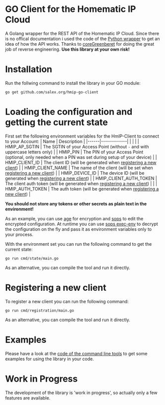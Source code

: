 # GO Client for the Homematic IP Cloud
A Golang wrapper for the REST API of the Homematic IP Cloud.
Since there is no offical documentation i used the code of the [Python wrapper](https://github.com/coreGreenberet/homematicip-rest-api)
to get an idea of how the API works. Thanks to [coreGreenberet](https://github.com/coreGreenberet) for doing the great job of
reverse engineering. **Use this library at your own risk!**

# Installation

Run the follwing command to install the library in your GO module:

```shell
go get github.com/salex.org/hmip-go-client
```

# Loading the configuration and getting the current state
First set the following environment variables for the HmIP-Client to connect to your Account:
| Name | Description |
|------|-------------|
| | |
| HMIP_AP_SGTIN | The SGTIN of your Access Point (without `-` and with uppercase letters only) |
| HMIP_PIN | The PIN of your Access Point (optional, only needed when a PIN was set during setup of your device) |
| HMIP_CLIENT_ID | The client ID (will be generated when [registering a new client](#registering-a-new-client)) | 
| HMIP_CLIENT_NAME | The name of the client (will be set when [registering a new client](#registering-a-new-client)) |
| HMIP_DEVICE_ID | The device ID (will be generated when [registering a new client](#registering-a-new-client)) |
| HMIP_CLIENT_AUTH_TOKEN | The client auth token (will be generated when [registering a new client](#registering-a-new-client)) | |
| HMIP_AUTH_TOKEN | The auth token (will be generated when [registering a new client](#registering-a-new-client)) |

**You should not store any tokens or other secrets as plain text in the environment!**

As an example, you can use [age](https://github.com/FiloSottile/age) for encryption and
[sops](https://github.com/mozilla/sops) to edit the encrypted configuration.
At runtime you can use [sops exec-env](https://github.com/mozilla/sops#passing-secrets-to-other-processes)
to decrypt the configuration on the fly and pass it as environment variables only to your process.

With the environment set you can run the following command to get the current state:
```shell
go run cmd/state/main.go
```

As an alternative, you can compile the tool and run it directly.

# Registering a new client

To register a new client you can run the following command:
```shell
go run cmd/registration/main.go
```

As an alternative, you can compile the tool and run it directly.

# Examples
Please have a look at the [code of the command line tools](/cmd) to get some examples for using the library in your code.

# Work in Progress
The development of the library is 'work in progress', so actually only a few features are available. 